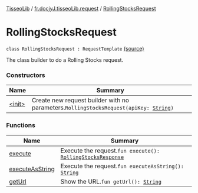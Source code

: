 [TisseoLib](../../index.md) / [fr.docjyJ.tisseoLib.request](../index.md) / [RollingStocksRequest](./index.md)

# RollingStocksRequest

`class RollingStocksRequest : RequestTemplate` [(source)](https://github.com/docjyj/tisseoLib/tree/master/src/main/kotlin/fr/docjyJ/tisseoLib/request/RollingStocksRequest.kt#L14)

The class builder to do a Rolling Stocks request.

### Constructors

| Name | Summary |
|---|---|
| [&lt;init&gt;](-init-.md) | Create new request builder with no parameters.`RollingStocksRequest(apiKey: `[`String`](https://kotlinlang.org/api/latest/jvm/stdlib/kotlin/-string/index.html)`)` |

### Functions

| Name | Summary |
|---|---|
| [execute](execute.md) | Execute the request.`fun execute(): `[`RollingStocksResponse`](../../fr.docjy-j.tisseo-lib.response/-rolling-stocks-response/index.md) |
| [executeAsString](execute-as-string.md) | Execute the request.`fun executeAsString(): `[`String`](https://kotlinlang.org/api/latest/jvm/stdlib/kotlin/-string/index.html) |
| [getUrl](get-url.md) | Show the URL.`fun getUrl(): `[`String`](https://kotlinlang.org/api/latest/jvm/stdlib/kotlin/-string/index.html) |
